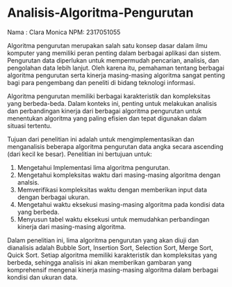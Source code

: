 # Analisis-Algoritma-Pengurutan
Nama : Clara Monica
NPM: 2317051055

Algoritma pengurutan merupakan salah satu konsep dasar dalam ilmu komputer yang memiliki peran penting dalam berbagai aplikasi dan sistem. Pengurutan data diperlukan untuk mempermudah pencarian, analisis, dan pengolahan data lebih lanjut. Oleh karena itu, pemahaman tentang berbagai algoritma pengurutan serta kinerja masing-masing algoritma sangat penting bagi para pengembang dan peneliti di bidang teknologi informasi.

Algoritma pengurutan memiliki berbagai karakteristik dan kompleksitas yang berbeda-beda. Dalam konteks ini, penting untuk melakukan analisis dan perbandingan kinerja dari berbagai algoritma pengurutan untuk menentukan algoritma yang paling efisien dan tepat digunakan dalam situasi tertentu.

Tujuan dari penelitian ini adalah untuk mengimplementasikan dan menganalisis beberapa algoritma pengurutan data angka secara ascending (dari kecil ke besar). Penelitian ini bertujuan untuk:
1. Mengetahui Implementasi lima algoritma pengurutan.
2. Mengetahui kompleksitas waktu dari masing-masing algoritma dengan analsis.
3. Memverifikasi kompleksitas waktu dengan memberikan input data dengan berbagai ukuran.
4. Mengetahui waktu eksekusi masing-masing algoritma pada kondisi data yang berbeda.
5. Menyusun tabel waktu eksekusi untuk memudahkan perbandingan kinerja dari masing-masing algoritma.

Dalam penelitian ini, lima algoritma pengurutan yang akan diuji dan dianalisis adalah
Bubble Sort, Insertion Sort, Selection Sort, Merge Sort, Quick Sort. Setiap algoritma memiliki karakteristik dan kompleksitas yang berbeda, sehingga analisis ini akan memberikan gambaran yang komprehensif mengenai kinerja masing-masing algoritma dalam berbagai kondisi dan ukuran data.
